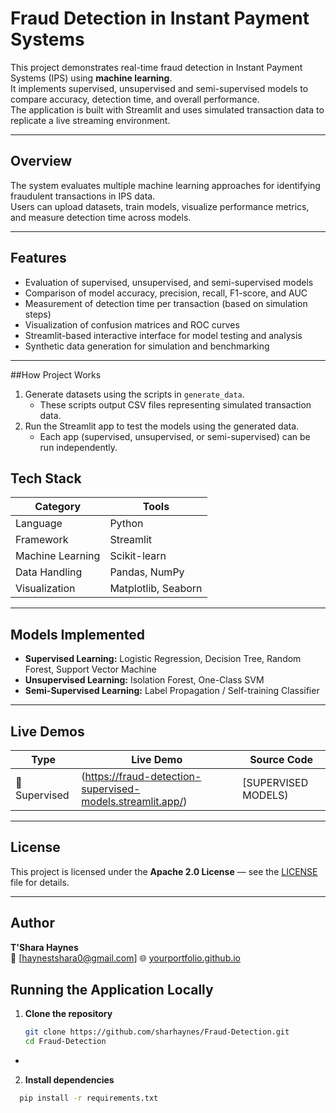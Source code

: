 
# Fraud Detection in Instant Payment Systems

This project demonstrates real-time fraud detection in Instant Payment Systems (IPS) using **machine learning**.  
It implements supervised, unsupervised and semi-supervised models to compare accuracy, detection time, and overall performance.  
The application is built with Streamlit and uses simulated transaction data to replicate a live streaming environment.

---

## Overview

The system evaluates multiple machine learning approaches for identifying fraudulent transactions in IPS data.  
Users can upload datasets, train models, visualize performance metrics, and measure detection time across models.

---

## Features

- Evaluation of supervised, unsupervised, and semi-supervised models  
- Comparison of model accuracy, precision, recall, F1-score, and AUC  
- Measurement of detection time per transaction (based on simulation steps)  
- Visualization of confusion matrices and ROC curves  
- Streamlit-based interactive interface for model testing and analysis  
- Synthetic data generation for simulation and benchmarking  

---
##How Project Works
1. Generate datasets using the scripts in `generate_data`.  
   - These scripts output CSV files representing simulated transaction data.  
2. Run the Streamlit app to test the models using the generated data.  
   - Each app (supervised, unsupervised, or semi-supervised) can be run independently.

## Tech Stack

| Category | Tools |
|-----------|--------|
| Language | Python |
| Framework | Streamlit |
| Machine Learning | Scikit-learn |
| Data Handling | Pandas, NumPy |
| Visualization | Matplotlib, Seaborn |

---

## Models Implemented

- **Supervised Learning:** Logistic Regression, Decision Tree, Random Forest, Support Vector Machine  
- **Unsupervised Learning:** Isolation Forest, One-Class SVM  
- **Semi-Supervised Learning:** Label Propagation / Self-training Classifier  

---
## Live Demos

| Type | Live Demo | Source Code |
|------|------------|--------------|
| 🧩 Supervised | (https://fraud-detection-supervised-models.streamlit.app/) | [SUPERVISED MODELS) |
---

## License
This project is licensed under the **Apache 2.0 License** — see the [LICENSE](./LICENSE) file for details.

---

## Author
**T'Shara Haynes**  
📧 [haynestshara0@gmail.com]
🌐 [yourportfolio.github.io](https://yourportfolio.github.io)

## Running the Application Locally

1. **Clone the repository**
   ```bash
   git clone https://github.com/sharhaynes/Fraud-Detection.git
   cd Fraud-Detection
*
2. **Install dependencies**
 ```bash
   pip install -r requirements.txt



